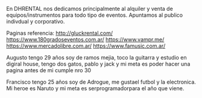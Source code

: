 En DHRENTAL nos dedicamos principalmente al alquiler y venta de equipos/instrumentos para todo tipo de eventos. Apuntamos al publico indivdual y corporativo.

Paginas referencia:
http://gluckrental.com/
https://www.180gradoseventos.com.ar/
https://www.vampr.me/
https://www.mercadolibre.com.ar/
https://www.famusic.com.ar/

Augusto tengo 29 años soy de ramos mejia, toco la guitarra y estudio en digiral house, tengo dos gatos, pablo y jack y mi meta es poder hacer una pagina antes de mi cumple nro 30

Francisco tengo 25 años soy de Adrogue, me gustael futbol y la electronica. Mi heroe es Naruto y mi meta es serprogramadorpara el año que viene.

